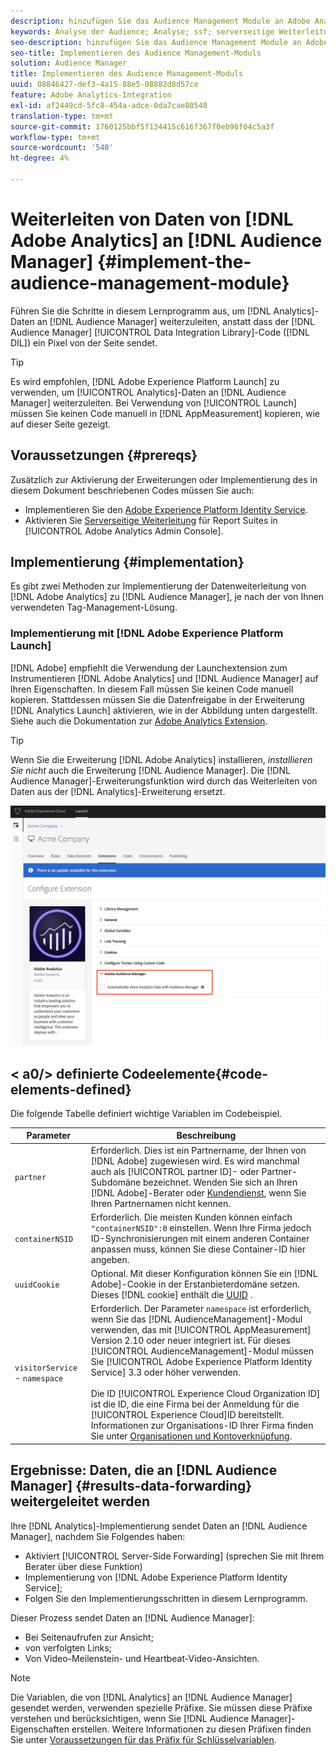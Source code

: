 ```yaml
---
description: hinzufügen Sie das Audience Management Module an Adobe Analytics AppMeasurement, um Analytics-Daten an Audience Manager weiterzuleiten, anstatt dass der Audience Manager-Data Integration Library-Code (DIL) ein Pixel von der Seite sendet.
keywords: Analyse der Audience; Analyse; ssf; serverseitige Weiterleitung
seo-description: hinzufügen Sie das Audience Management Module an Adobe Analytics AppMeasurement, um Analytics-Daten an Audience Manager weiterzuleiten, anstatt dass der Audience Manager-Data Integration Library-Code (DIL) ein Pixel von der Seite sendet.
seo-title: Implementieren des Audience Management-Moduls
solution: Audience Manager
title: Implementieren des Audience Management-Moduls
uuid: 08846427-def3-4a15-88e5-08882d8d57ce
feature: Adobe Analytics-Integration
exl-id: af2449cd-5fc8-454a-adce-0da7cae80548
translation-type: tm+mt
source-git-commit: 1760125bbf5f134415c616f367f0eb96f04c5a3f
workflow-type: tm+mt
source-wordcount: '540'
ht-degree: 4%

---
```


# Weiterleiten von Daten von [!DNL Adobe Analytics] an [!DNL Audience Manager] {#implement-the-audience-management-module}

Führen Sie die Schritte in diesem Lernprogramm aus, um [!DNL Analytics]-Daten an [!DNL Audience Manager] weiterzuleiten, anstatt dass der [!DNL Audience Manager] [!UICONTROL Data Integration Library]-Code ([!DNL DIL]) ein Pixel von der Seite sendet.

>[!TIP]
>
>Es wird empfohlen, [!DNL Adobe Experience Platform Launch] zu verwenden, um [!UICONTROL Analytics]-Daten an [!DNL Audience Manager] weiterzuleiten. Bei Verwendung von [!UICONTROL Launch] müssen Sie keinen Code manuell in [!DNL AppMeasurement] kopieren, wie auf dieser Seite gezeigt.

## Voraussetzungen {#prereqs}

Zusätzlich zur Aktivierung der Erweiterungen oder Implementierung des in diesem Dokument beschriebenen Codes müssen Sie auch:

* Implementieren Sie den [Adobe Experience Platform Identity Service](https://docs.adobe.com/content/help/de-DE/id-service/using/home.html).
* Aktivieren Sie [Serverseitige Weiterleitung](https://docs.adobe.com/help/en/analytics/admin/admin-tools/server-side-forwarding/ssf.html) für Report Suites in [!UICONTROL Adobe Analytics Admin Console].

## Implementierung {#implementation}

Es gibt zwei Methoden zur Implementierung der Datenweiterleitung von [!DNL Adobe Analytics] zu [!DNL Audience Manager], je nach der von Ihnen verwendeten Tag-Management-Lösung.

### Implementierung mit [!DNL Adobe Experience Platform Launch]

[!DNL Adobe] empfiehlt die Verwendung der  [](https://docs.adobe.com/content/help/en/launch/using/overview.html) Launchextension zum Instrumentieren  [!DNL Adobe Analytics] und  [!DNL Audience Manager] auf Ihren Eigenschaften. In diesem Fall müssen Sie keinen Code manuell kopieren. Stattdessen müssen Sie die Datenfreigabe in der Erweiterung [!DNL Analytics Launch] aktivieren, wie in der Abbildung unten dargestellt. Siehe auch die Dokumentation zur [Adobe Analytics Extension](https://docs.adobe.com/content/help/en/launch/using/extensions-ref/adobe-extension/analytics-extension/overview.html#adobe-audience-manager).

>[!TIP]
>
>Wenn Sie die Erweiterung [!DNL Adobe Analytics] installieren, *installieren Sie nicht* auch die Erweiterung [!DNL Audience Manager]. Die [!DNL Audience Manager]-Erweiterungsfunktion wird durch das Weiterleiten von Daten aus der [!DNL Analytics]-Erweiterung ersetzt.

![So aktivieren Sie die Datenfreigabe von der Adobe Analytics-Erweiterung auf Audience Manager](/help/using/integration/assets/analytics-to-aam.png)

## &lt; a0/> definierte Codeelemente{#code-elements-defined}

Die folgende Tabelle definiert wichtige Variablen im Codebeispiel.

| Parameter | Beschreibung |
|--- |--- |
| `partner` | Erforderlich. Dies ist ein Partnername, der Ihnen von [!DNL Adobe] zugewiesen wird. Es wird manchmal auch als [!UICONTROL partner ID]- oder Partner-Subdomäne bezeichnet.  Wenden Sie sich an Ihren [!DNL Adobe]-Berater oder [Kundendienst](https://helpx.adobe.com/de/marketing-cloud/contact-support.html), wenn Sie Ihren Partnernamen nicht kennen. |
| `containerNSID` | Erforderlich. Die meisten Kunden können einfach `"containerNSID":0` einstellen. Wenn Ihre Firma jedoch ID-Synchronisierungen mit einem anderen Container anpassen muss, können Sie diese Container-ID hier angeben. |
| `uuidCookie` | Optional. Mit dieser Konfiguration können Sie ein [!DNL Adobe]-Cookie in der Erstanbieterdomäne setzen. Dieses [!DNL cookie] enthält die [UUID](../../reference/ids-in-aam.md) . |
| `visitorService` - `namespace` | Erforderlich. Der Parameter `namespace` ist erforderlich, wenn Sie das [!DNL AudienceManagement]-Modul verwenden, das mit [!UICONTROL AppMeasurement] Version 2.10 oder neuer integriert ist. Für dieses [!UICONTROL AudienceManagement]-Modul müssen Sie [!UICONTROL Adobe Experience Platform Identity Service] 3.3 oder höher verwenden. <br><br>Die ID  [!UICONTROL Experience Cloud Organization ID] ist die ID, die eine Firma bei der Anmeldung für die  [!UICONTROL Experience Cloud]ID bereitstellt. Informationen zur Organisations-ID Ihrer Firma finden Sie unter [Organisationen und Kontoverknüpfung](https://docs.adobe.com/content/help/en/core-services/interface/manage-users-and-products/organizations.html). |

## Ergebnisse: Daten, die an [!DNL Audience Manager] {#results-data-forwarding} weitergeleitet werden

Ihre [!DNL Analytics]-Implementierung sendet Daten an [!DNL Audience Manager], nachdem Sie Folgendes haben:

* Aktiviert [!UICONTROL Server-Side Forwarding] (sprechen Sie mit Ihrem Berater über diese Funktion)
* Implementierung von [!DNL Adobe Experience Platform Identity Service];
* Folgen Sie den Implementierungsschritten in diesem Lernprogramm.

Dieser Prozess sendet Daten an [!DNL Audience Manager]:

* Bei Seitenaufrufen zur Ansicht;
* von verfolgten Links;
* Von Video-Meilenstein- und Heartbeat-Video-Ansichten.

>[!NOTE]
>
>Die Variablen, die von [!DNL Analytics] an [!DNL Audience Manager] gesendet werden, verwenden spezielle Präfixe. Sie müssen diese Präfixe verstehen und berücksichtigen, wenn Sie [!DNL Audience Manager]-Eigenschaften erstellen. Weitere Informationen zu diesen Präfixen finden Sie unter [Voraussetzungen für das Präfix für Schlüsselvariablen](../../features/traits/trait-variable-prefixes.md).

